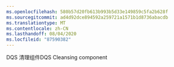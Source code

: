 ```yaml
---
ms.openlocfilehash: 580b57d20fb613b993b5d33e149859c5fa2b628f
ms.sourcegitcommit: ad4d92dce894592a259721a1571b1d8736abacdb
ms.translationtype: MT
ms.contentlocale: zh-CN
ms.lasthandoff: 08/04/2020
ms.locfileid: "87590382"
---
```

<span data-ttu-id="42eb4-101">DQS 清理组件</span><span class="sxs-lookup"><span data-stu-id="42eb4-101">DQS Cleansing component</span></span>
